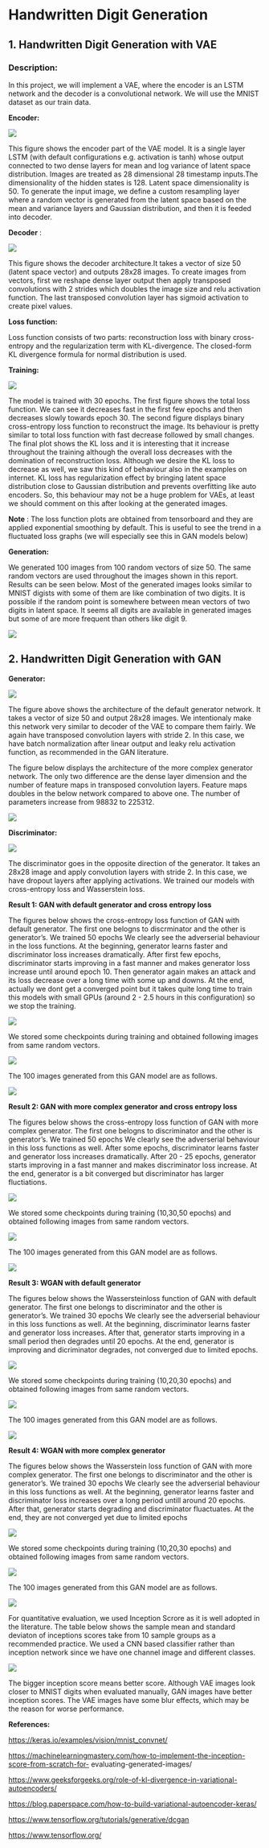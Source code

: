 # Handwritten Digit Generation

## 1. Handwritten Digit Generation with VAE

### Description: 
In this project, we will implement a VAE, where the encoder is an LSTM network and the decoder is a convolutional network.
We will use the MNIST dataset as our train data. 

**Encoder:**

![](https://github.com/omerfarukcavass/Handwritten-Digit-Generation/blob/main/images/Ekran%20Resmi%202022-09-18%2022.53.57.png)

This figure shows the encoder part of the VAE model. It is a single layer LSTM (with default
configurations e.g. activation is tanh) whose output connected to two dense layers for mean and log
variance of latent space distribution. Images are treated as 28 dimensional 28 timestamp inputs.The
dimensionality of the hidden states is 128. Latent space dimensionality is 50. To generate the input image, we define a custom resampling layer where a random vector is generated from the latent space  based on the mean and variance layers and Gaussian distribution, and then it is feeded into decoder.  

**Decoder** :

![](https://github.com/omerfarukcavass/Handwritten-Digit-Generation/blob/main/images/Ekran%20Resmi%202022-09-18%2022.54.51.png)

This figure shows the decoder architecture.It takes a vector of size 50 (latent space vector) and
outputs 28x28 images. To create images from vectors, first we reshape dense layer output then apply
transposed convolutions with 2 strides which doubles the image size and relu activation function.
The last transposed convolution layer has sigmoid activation to create pixel values.

**Loss function:**

Loss function consists of two parts: reconstruction loss with binary cross-entropy and the
regularization term with KL-divergence. The closed-form KL divergence formula for normal
distribution is used.

**Training:**

![](https://github.com/omerfarukcavass/Handwritten-Digit-Generation/blob/main/images/Ekran%20Resmi%202022-09-18%2022.55.12.png)

The model is trained with 30 epochs. The first figure shows the total loss function. We can see it
decreases fast in the first few epochs and then decreases slowly towards epoch 30. The second figure
displays binary cross-entropy loss function to reconstruct the image. Its behaviour is pretty similar to
total loss function with fast decrease followed by small changes. The final plot shows the KL loss and
it is interesting that it increase throughout the training although the overall loss decreases with the
domination of reconstruction loss. Although we desire the KL loss to decrease as well, we saw this
kind of behaviour also in the examples on internet. KL loss has regularization effect by bringing latent
space distribution close to Gaussian distribution and prevents overfitting like auto encoders. So, this
behaviour may not be a huge problem for VAEs, at least we should comment on this after looking at
the generated images.

**Note** : The loss function plots are obtained from tensorboard and they are applied exponential
smoothing by default. This is useful to see the trend in a fluctuated loss graphs (we will especially see
this in GAN models below)

**Generation:**

We generated 100 images from 100 random vectors of size 50. The same random vectors are used
throughout the images shown in this report. Results can be seen below. Most of the generated
images looks similar to MNIST digists with some of them are like combination of two digits. It is
possible if the random point is somewhere between mean vectors of two digits in latent space. It
seems all digits are available in generated images but some of are more frequent than others like
digit 9.

![](https://github.com/omerfarukcavass/Handwritten-Digit-Generation/blob/main/images/Ekran%20Resmi%202022-09-18%2022.55.35.png)

## 2. Handwritten Digit Generation with GAN

**Generator:**

![](https://github.com/omerfarukcavass/Handwritten-Digit-Generation/blob/main/images/Ekran%20Resmi%202022-09-18%2022.56.12.png)

The figure above shows the architecture of the default generator network. It takes a vector of size
50 and output 28x28 images. We intentionaly make this network very similar to decoder of the VAE
to compare them fairly. We again have transposed convolution layers with stride 2. In this case, we
have batch normalization after linear output and leaky relu activation function, as recommended in
the GAN literature.

The figure below displays the architecture of the more complex generator network. The only two
difference are the dense layer dimension and the number of feature maps in transposed convolution
layers. Feature maps doubles in the below network compared to above one. The number of
parameters increase from 98832 to 225312.

![](https://github.com/omerfarukcavass/Handwritten-Digit-Generation/blob/main/images/Ekran%20Resmi%202022-09-18%2022.56.34.png)

**Discriminator:**

![](https://github.com/omerfarukcavass/Handwritten-Digit-Generation/blob/main/images/Ekran%20Resmi%202022-09-18%2022.56.57.png)

The discriminator goes in the opposite direction of the generator. It takes an 28x28 image and apply
convolution layers with stride 2. In this case, we have dropout layers after applying activations. We
trained our models with cross-entropy loss and Wasserstein loss.


**Result 1: GAN with default generator and cross entropy loss**

The figures below shows the cross-entropy loss function of GAN with default generator. The first one
belogns to discrminator and the other is generator’s. We trained 50 epochs We clearly see the
adverserial behaviour in the loss functions. At the beginning, generator learns faster and
discriminator loss increases dramatically. After first few epochs, discriminator starts improving in a
fast manner and makes generator loss increase until around epoch 10. Then generator again makes
an attack and its loss decrease over a long time with some up and downs. At the end, actually we
dont get a converged point but it takes quite long time to train this models with small GPUs (around
2 - 2.5 hours in this configuration) so we stop the training.

![](https://github.com/omerfarukcavass/Handwritten-Digit-Generation/blob/main/images/Ekran%20Resmi%202022-09-18%2022.57.14.png)

We stored some checkpoints during training and obtained following images from same random
vectors.

![](https://github.com/omerfarukcavass/Handwritten-Digit-Generation/blob/main/images/Ekran%20Resmi%202022-09-18%2022.57.33.png)

The 100 images generated from this GAN model are as follows.

![](https://github.com/omerfarukcavass/Handwritten-Digit-Generation/blob/main/images/Ekran%20Resmi%202022-09-18%2022.57.51.png)

**Result 2: GAN with more complex generator and cross entropy loss**

The figures below shows the cross-entropy loss function of GAN with more complex generator. The
first one belogns to discriminator and the other is generator’s. We trained 50 epochs We clearly see
the adverserial behaviour in this loss functions as well. After some epochs, discriminator learns faster
and generator loss increases dramatically. After 20 - 25 epochs, generator starts improving in a fast
manner and makes discriminator loss increase. At the end, generator is a bit converged but
discriminator has larger fluctiations.

![](https://github.com/omerfarukcavass/Handwritten-Digit-Generation/blob/main/images/Ekran%20Resmi%202022-09-18%2022.58.14.png)

We stored some checkpoints during training (10,30,50 epochs) and obtained following images from
same random vectors.

![](https://github.com/omerfarukcavass/Handwritten-Digit-Generation/blob/main/images/Ekran%20Resmi%202022-09-18%2022.58.25.png)

The 100 images generated from this GAN model are as follows.

![](https://github.com/omerfarukcavass/Handwritten-Digit-Generation/blob/main/images/Ekran%20Resmi%202022-09-18%2022.58.52.png)

**Result 3: WGAN with default generator**

The figures below shows the Wassersteinloss function of GAN with default generator. The first one
belongs to discriminator and the other is generator’s. We trained 30 epochs We clearly see the
adverserial behaviour in this loss functions as well. At the beginning, discriminator learns faster and
generator loss increases. After that, generator starts improving in a small period then degrades until
20 epochs. At the end, generator is improving and dicriminator degrades, not converged due to
limited epochs.

![](https://github.com/omerfarukcavass/Handwritten-Digit-Generation/blob/main/images/Ekran%20Resmi%202022-09-18%2022.59.11.png)

We stored some checkpoints during training (10,20,30 epochs) and obtained following images from
same random vectors.

![](https://github.com/omerfarukcavass/Handwritten-Digit-Generation/blob/main/images/Ekran%20Resmi%202022-09-18%2022.59.24.png)

The 100 images generated from this GAN model are as follows.

![](https://github.com/omerfarukcavass/Handwritten-Digit-Generation/blob/main/images/Ekran%20Resmi%202022-09-18%2023.00.27.png)

**Result 4: WGAN with more complex generator**

The figures below shows the Wasserstein loss function of GAN with more complex generator. The
first one belongs to discriminator and the other is generator’s. We trained 30 epochs We clearly see
the adverserial behaviour in this loss functions as well. At the beginning, generator learns faster and
discriminator loss increases over a long period untill around 20 epochs. After that, generator starts
degrading and discriminator fluactuates. At the end, they are not converged yet due to limited
epochs

![](https://github.com/omerfarukcavass/Handwritten-Digit-Generation/blob/main/images/Ekran%20Resmi%202022-09-18%2023.06.20.png)

We stored some checkpoints during training (10,20,30 epochs) and obtained following images from
same random vectors.

![](https://github.com/omerfarukcavass/Handwritten-Digit-Generation/blob/main/images/Ekran%20Resmi%202022-09-18%2023.06.39.png)

The 100 images generated from this GAN model are as follows.

![](https://github.com/omerfarukcavass/Handwritten-Digit-Generation/blob/main/images/Ekran%20Resmi%202022-09-18%2023.07.00.png)

For quantitative evaluation, we used Inception Scrore as it is well adopted in the literature. The table
below shows the sample mean and standard deviaton of inceptions scores take from 10 sample
groups as a recommended practice. We used a CNN based classifier rather than inception network
since we have one channel image and different classes.

![](https://github.com/omerfarukcavass/Handwritten-Digit-Generation/blob/main/images/Ekran%20Resmi%202022-09-18%2023.07.14.png)

The bigger inception score means better score. Although VAE images look closer to MNIST digits
when evaluated manually, GAN images have better inception scores. The VAE images have some blur
effects, which may be the reason for worse performance.

**References:**

https://keras.io/examples/vision/mnist_convnet/

https://machinelearningmastery.com/how-to-implement-the-inception-score-from-scratch-for-
evaluating-generated-images/

https://www.geeksforgeeks.org/role-of-kl-divergence-in-variational-autoencoders/

https://blog.paperspace.com/how-to-build-variational-autoencoder-keras/

https://www.tensorflow.org/tutorials/generative/dcgan

https://www.tensorflow.org/


